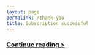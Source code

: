 ```yaml
---
layout: page
permalink: /thank-you
title: Subscription successful
---
```

### [Continue reading >](/read)
